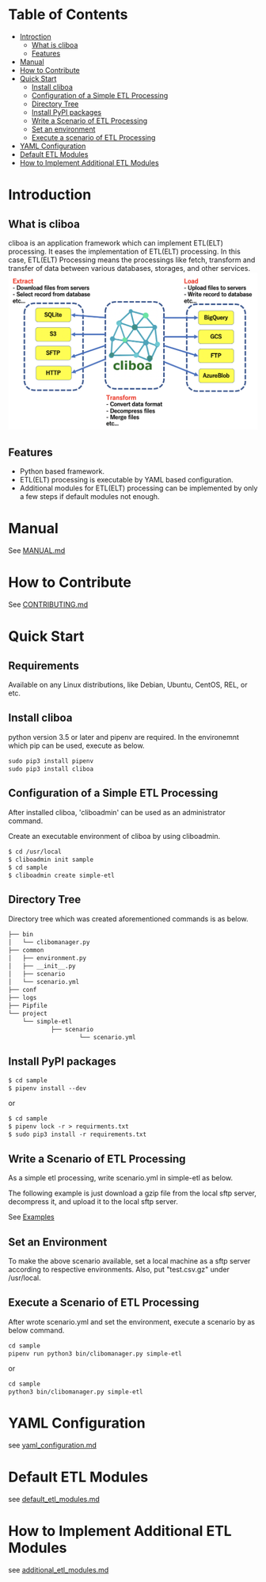 # Table of Contents
* [Introction](#introduction)
  * [What is cliboa](#what-is-cliboa)
  * [Features](#features)
* [Manual](#manual)
* [How to Contribute](#how-to-contribute)
* [Quick Start](#quick-start)
  * [Install cliboa](#install-cliboa)
  * [Configuration of a Simple ETL Processing](#configuration-of-a-simple-etl-processing)
  * [Directory Tree](#directory-tree)
  * [Install PyPI packages](#install-pypi-packages)
  * [Write a Scenario of ETL Processing](#write-a-scenario-of-etl-processing)
  * [Set an environment](#set-an-environment)
  * [Execute a scenario of ETL Processing](#execute-a-scenario-of-etl-processing)
* [YAML Configuration](#yaml-configuration)
* [Default ETL Modules](#default-etl-modules)
* [How to Implement Additional ETL Modules](#how-to-implement-additional-etl-modules)

# Introduction
## What is cliboa
cliboa is an application framework which can implement ETL(ELT) processing. It eases the implementation of ETL(ELT) processing. In this case, ETL(ELT) Processing means the processings like fetch, transform and transfer of data between various databases, storages, and other services.
![](/cliboa_brief.png)

## Features
- Python based framework.
- ETL(ELT) processing is executable by YAML based configuration.
- Additional modules for ETL(ELT) processing can be implemented by only a few steps if default modules not enough.

# Manual
See [MANUAL.md](/MANUAL.md)

# How to Contribute
See [CONTRIBUTING.md](/CONTRIBUTING.md)


# Quick Start
## Requirements
Available on any Linux distributions, like Debian, Ubuntu, CentOS, REL, or etc.

## Install cliboa
python version 3.5 or later and pipenv are required. In the environemnt which pip can be used, execute as below.

```
sudo pip3 install pipenv
sudo pip3 install cliboa
```

## Configuration of a Simple ETL Processing
After installed cliboa, 'cliboadmin' can be used as an administrator command. 

Create an executable environment of cliboa by using cliboadmin.

```
$ cd /usr/local
$ cliboadmin init sample
$ cd sample
$ cliboadmin create simple-etl
```

## Directory Tree
Directory tree which was created aforementioned commands is as below.

```
├── bin
│   └── clibomanager.py
├── common
│   ├── environment.py
│   ├── __init__.py
│   ├── scenario
│   └── scenario.yml
├── conf
├── logs
├── Pipfile
└── project
    └── simple-etl
            ├── scenario
                    └── scenario.yml
```

## Install PyPI packages
```
$ cd sample
$ pipenv install --dev
```
or
```
$ cd sample
$ pipenv lock -r > requirments.txt
$ sudo pip3 install -r requirements.txt
```

## Write a Scenario of ETL Processing
As a simple etl processing, write scenario.yml in simple-etl as below.

The following example is just download a gzip file from the local sftp server, decompress it, and upload it to the local sftp server.

See [Examples](docs/yaml_configuration.md#examples)

## Set an Environment
To make the above scenario available, set a local machine as a sftp server according to respective environments. Also, put "test.csv.gz" under /usr/local.

## Execute a Scenario of ETL Processing
After wrote scenario.yml and set the environment, execute a scenario by as below command.
```
cd sample
pipenv run python3 bin/clibomanager.py simple-etl
```
or
```
cd sample
python3 bin/clibomanager.py simple-etl
```

# YAML Configuration
see [yaml_configuration.md](/docs/yaml_configuration.md)

# Default ETL Modules
see [default_etl_modules.md](/docs/default_etl_modules.md)

# How to Implement Additional ETL Modules
see [additional_etl_modules.md](/docs/additional_etl_modules.md)
